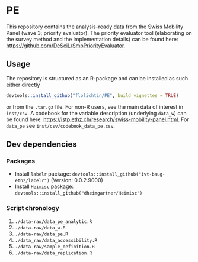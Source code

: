 # PE

This repository contains the analysis-ready data from the Swiss Mobility Panel (wave 3; priority evaluator). The priority evaluator tool (elaborating on the survey method and the implementation details) can be found here: https://github.com/DeSciL/SmpPriorityEvaluator.

## Usage

The repository is structured as an R-package and can be installed as such either directly

```R
devtools::install_github("flolichtin/PE", build_vignettes = TRUE)
```

or from the `.tar.gz` file. For non-R users, see the main data of interest in `inst/csv`. A codebook for the variable description (underlying `data_w`) can be found here: https://istp.ethz.ch/research/swiss-mobility-panel.html. For `data_pe` see `inst/csv/codebook_data_pe.csv`.

## Dev dependencies

### Packages

- Install `labelr` package: `devtools::install_github("ivt-baug-ethz/labelr")` (Version: 0.0.2.9000)
- Install `Heimisc` package: `devtools::install_github("dheimgartner/Heimisc")`

### Script chronology

1. `./data-raw/data_pe_analytic.R`
2. `./data-raw/data_w.R`
3. `./data-raw/data_pe.R`
4. `./data_raw/data_accessibility.R`
5. `./data-raw/sample_definition.R`
6. `./data-raw/data_replication.R`
